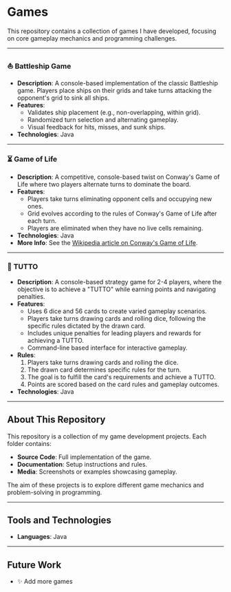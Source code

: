 # Games

This repository contains a collection of games I have developed, focusing on core gameplay mechanics and programming challenges.

---

### ⛵ **Battleship Game**
- **Description**: A console-based implementation of the classic Battleship game. Players place ships on their grids and take turns attacking the opponent's grid to sink all ships.
- **Features**:
    - Validates ship placement (e.g., non-overlapping, within grid).
    - Randomized turn selection and alternating gameplay.
    - Visual feedback for hits, misses, and sunk ships.
- **Technologies**: Java

---

### ⏳ **Game of Life**
- **Description**: A competitive, console-based twist on Conway's Game of Life where two players alternate turns to dominate the board.
- **Features**:
    - Players take turns eliminating opponent cells and occupying new ones.
    - Grid evolves according to the rules of Conway's Game of Life after each turn.
    - Players are eliminated when they have no live cells remaining.
- **Technologies**: Java
- **More Info**: See the [Wikipedia article on Conway's Game of Life](https://en.wikipedia.org/wiki/Conway%27s_Game_of_Life).

---


### 🎲 **TUTTO**
- **Description**: A console-based strategy game for 2-4 players, where the objective is to achieve a "TUTTO" while earning points and navigating penalties.
- **Features**:
    - Uses 6 dice and 56 cards to create varied gameplay scenarios.
    - Players take turns drawing cards and rolling dice, following the specific rules dictated by the drawn card.
    - Includes unique penalties for leading players and rewards for achieving a TUTTO.
    - Command-line based interface for interactive gameplay.
- **Rules**:
    1. Players take turns drawing cards and rolling the dice.
    2. The drawn card determines specific rules for the turn.
    3. The goal is to fulfill the card's requirements and achieve a TUTTO.
    4. Points are scored based on the card rules and gameplay outcomes.
- **Technologies**: Java

---

## About This Repository
This repository is a collection of my game development projects. Each folder contains:
- **Source Code**: Full implementation of the game.
- **Documentation**: Setup instructions and rules.
- **Media**: Screenshots or examples showcasing gameplay.

The aim of these projects is to explore different game mechanics and problem-solving in programming.

---

## Tools and Technologies
- **Languages**: Java

---

## Future Work
- :sparkles: Add more games 
